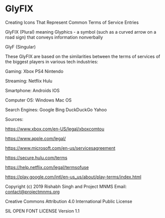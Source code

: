 # GlyFIX
Creating Icons That Represent Common Terms of Service Entries

GlyFIX (Plural) meaning Glyphics - a symbol (such as a curved arrow on a road sign) that conveys information nonverbally

GlyF (Singular) 

These GlyFIX are based on the similarities between the terms of services of the biggest players in various tech industries:

Gaming:
Xbox
PS4
Nintendo

Streaming:
Netflix
Hulu

Smartphone:
Androids
IOS

Computer OS:
Windows
Mac OS

Search Engines:
Google
Bing
DuckDuckGo
Yahoo

Sources:

https://www.xbox.com/en-US/legal/xboxcomtou

https://www.apple.com/legal/

https://www.microsoft.com/en-us/servicesagreement

https://secure.hulu.com/terms

https://help.netflix.com/legal/termsofuse

https://play.google.com/intl/en-us_us/about/play-terms/index.html


Copyright (c) 2019 Rishabh Singh and Project MNMS Email: contact@projectmnms.org

Creative Commons Attribution 4.0 International Public License

SIL OPEN FONT LICENSE Version 1.1

